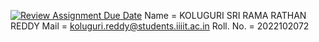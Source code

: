 [![Review Assignment Due Date](https://classroom.github.com/assets/deadline-readme-button-24ddc0f5d75046c5622901739e7c5dd533143b0c8e959d652212380cedb1ea36.svg)](https://classroom.github.com/a/cokIQtqD)
Name = KOLUGURI SRI RAMA RATHAN REDDY
Mail = koluguri.reddy@students.iiiit.ac.in
Roll. No. = 2022102072